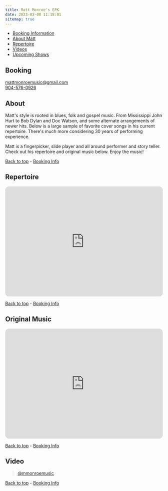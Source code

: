 ```yaml
---
title: Matt Monroe's EPK
date: 2023-03-08 11:18:01
sitemap: true
---
```


<ul id="topmenu">

<li><a href="#booking">Booking Information</a></li>
<li><a href="#about">About Matt</a></li>
<li><a href="#repertoire">Repertoire</a></li>
<li><a href="#video">Videos</a></li>
<li><a href="/shows">Upcoming Shows</a></li>
</ul>

<h2 id="booking">Booking</h2>
<p><a href="mailto:mattmonroemusic@gmail.com">mattmonroemusic@gmail.com</a> <br/> <a href="tel:904-576-0926">904-576-0926</a></p>
<h2 id="about">About</h2>
<p>Matt's style is rooted in blues, folk and gospel music. From Mississippi John Hurt to Bob Dylan and Doc Watson, and some alternate arrangements of newer hits. Below is a large sample of favorite cover songs in his current repertoire. There's much more considering 30 years of performing experience. </p><p>Matt is a fingerpicker, slide player and all around performer and story teller. Check out his repertoire and original music below. Enjoy the music!</p> <p><a href="#topmenu">Back to top</a> - <a href="#booking">Booking Info</a></p>

<h2 id="#repertoire">Repertoire</h2>
<iframe style="border-radius:12px" src="https://open.spotify.com/embed/playlist/56lj4KFKxmadTAgU2rfpYO?utm_source=generator" width="100%" height="352" frameBorder="0" allowfullscreen="" allow="autoplay; clipboard-write; encrypted-media; fullscreen; picture-in-picture" loading="lazy"></iframe>
<p><a href="#topmenu">Back to top</a> - <a href="#booking">Booking Info</a></p>

<h2 id="originalmusic">Original Music</h2>
<iframe style="border-radius:12px" src="https://open.spotify.com/embed/artist/5b4DjCOAk9Nf7UE19UMKcI?utm_source=generator" width="100%" height="352" frameBorder="0" allowfullscreen="" allow="autoplay; clipboard-write; encrypted-media; fullscreen; picture-in-picture" loading="lazy"></iframe>
<p><a href="#topmenu">Back to top</a> - <a href="#booking">Booking Info</a></p>

<h2 id="video">Video</h2>
<blockquote class="tiktok-embed" cite="https://www.tiktok.com/@mmonroemusic" data-unique-id="mmonroemusic" data-embed-type="creator" style="max-width: 780px; min-width: 288px;" > <section> <a target="_blank" href="https://www.tiktok.com/@mmonroemusic?refer=creator_embed">@mmonroemusic</a> </section> </blockquote> <script async src="https://www.tiktok.com/embed.js"></script>
<p><a href="#topmenu">Back to top</a> - <a href="#booking">Booking Info</a></p>

